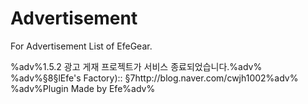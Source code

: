 Advertisement
=============

For Advertisement List of EfeGear.

%adv%1.5.2 광고 게재 프로젝트가 서비스 종료되었습니다.%adv%
%adv%§8§lEfe's Factory):: §7http://blog.naver.com/cwjh1002%adv%
%adv%Plugin Made by Efe%adv%
